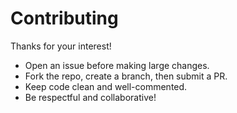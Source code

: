 # Contributing

Thanks for your interest!

- Open an issue before making large changes.
- Fork the repo, create a branch, then submit a PR.
- Keep code clean and well-commented.
- Be respectful and collaborative!
